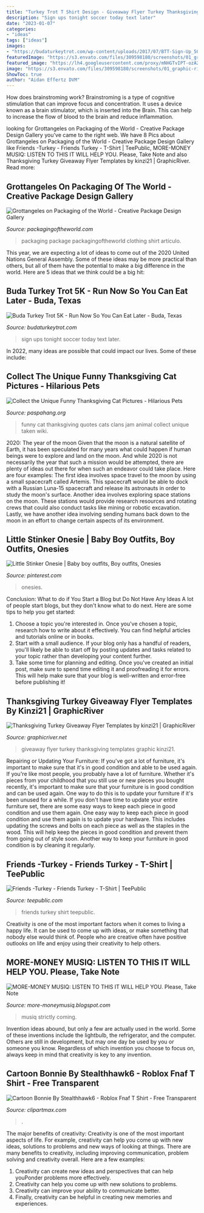 ```yaml
---
title: "Turkey Trot T Shirt Design - Giveaway Flyer Turkey Thanksgiving Templates Graphic Kinzi21"
description: "Sign ups tonight soccer today text later"
date: "2023-01-07"
categories:
- "ideas"
tags: ["ideas"]
images:
- "https://budaturkeytrot.com/wp-content/uploads/2017/07/BTT-Sign-Up_500x222.png"
featuredImage: "https://s3.envato.com/files/309598180/screenshots/01_graphic-river-thanksgiving-turkey-giveaway-flyer-templates-kinzi21.jpg"
featured_image: "https://lh4.googleusercontent.com/proxy/mNHGTvIPT-ozA2qr9VEib1H9OpJgRt7Q4za-SMQPKcFxBJIVOFI7QunR89O2DLPqvgY31kGAByVzdHKRYcWsTR4cZCpBudvKjUcYEbveNVisXKR8=s0-d"
image: "https://s3.envato.com/files/309598180/screenshots/01_graphic-river-thanksgiving-turkey-giveaway-flyer-templates-kinzi21.jpg"
ShowToc: true
author: "Aidan Effertz DVM"
---
```



How does brainstroming work?
Brainstroming is a type of cognitive stimulation that can improve focus and concentration. It uses a device known as a brain stimulator, which is inserted into the Brain. This can help to increase the flow of blood to the brain and reduce inflammation.

	

		
looking for Grottangeles on Packaging of the World - Creative Package Design Gallery you've came to the right web. We have 8 Pics about Grottangeles on Packaging of the World - Creative Package Design Gallery like Friends -Turkey - Friends Turkey - T-Shirt | TeePublic, MORE-MONEY MUSIQ: LISTEN TO THIS IT WILL HELP YOU. Please, Take Note and also Thanksgiving Turkey Giveaway Flyer Templates by kinzi21 | GraphicRiver. Read more:
		
    
## Grottangeles On Packaging Of The World - Creative Package Design Gallery

<img loading=lazy src="http://lh4.ggpht.com/_nieIGWiCsnw/SlQnghfdNjI/AAAAAAAAEGQ/It68UKeG_80/s720/b.jpg" onerror="this.onerror=null;this.src='https://tse2.mm.bing.net/th?id=OIP.r7yRmC5F1GInRMLgHjImWQHaLE&amp;pid=15.1';" alt="Grottangeles on Packaging of the World - Creative Package Design Gallery">

_Source: packagingoftheworld.com_

>packaging package packagingoftheworld clothing shirt artículo. 

	

This year, we are expecting a lot of ideas to come out of the 2020 United Nations General Assembly. Some of these ideas may be more practical than others, but all of them have the potential to make a big difference in the world. Here are 5 ideas that we think could be a big hit:

    
## Buda Turkey Trot 5K - Run Now So You Can Eat Later - Buda, Texas

<img loading=lazy src="https://budaturkeytrot.com/wp-content/uploads/2017/07/BTT-Sign-Up_500x222.png" onerror="this.onerror=null;this.src='https://tse1.mm.bing.net/th?id=OIP.w0CmatVvIaoNJaQa6ZU0AgHaDS&amp;pid=15.1';" alt="Buda Turkey Trot 5K - Run Now So You Can Eat Later - Buda, Texas">

_Source: budaturkeytrot.com_

>sign ups tonight soccer today text later. 

	

In 2022, many ideas are possible that could impact our lives. Some of these include: 

    
## Collect The Unique Funny Thanksgiving Cat Pictures - Hilarious Pets

<img loading=lazy src="https://paspahang.org/wp-content/uploads/2018/12/grab-the-wonderful-funny-thanksgiving-cat-pictures-of-funny-thanksgiving-cat-pictures.jpg" onerror="this.onerror=null;this.src='https://tse4.mm.bing.net/th?id=OIP.HPIb3raMICR6ZfNCxVcCLgHaKb&amp;pid=15.1';" alt="Collect the Unique Funny Thanksgiving Cat Pictures - Hilarious Pets">

_Source: paspahang.org_

>funny cat thanksgiving quotes cats clans jam animal collect unique taken wiki. 

	

2020: The year of the moon
Given that the moon is a natural satellite of Earth, it has been speculated for many years what could happen if human beings were to explore and land on the moon. And while 2020 is not necessarily the year that such a mission would be attempted, there are plenty of ideas out there for when such an endeavor could take place. Here are four examples: 
The first idea involves space travel to the moon by using a small spacecraft called Artemis. This spacecraft would be able to dock with a Russian Luna-15 spacecraft and release its astronauts in order to study the moon's surface. 
Another idea involves exploring space stations on the moon. These stations would provide research resources and rotating crews that could also conduct tasks like mining or robotic excavation. 
Lastly, we have another idea involving sending humans back down to the moon in an effort to change certain aspects of its environment.

    
## Little Stinker Onesie | Baby Boy Outfits, Boy Outfits, Onesies

<img loading=lazy src="https://i.pinimg.com/736x/61/30/3a/61303a5e786ae73382e8cbda28534d01--onesie-cricut.jpg" onerror="this.onerror=null;this.src='https://tse2.mm.bing.net/th?id=OIP.v-T3zugxPfhXK4sNLQuVegHaJ3&amp;pid=15.1';" alt="Little Stinker Onesie | Baby boy outfits, Boy outfits, Onesies">

_Source: pinterest.com_

>onesies. 

	

Conclusion: What to do if You Start a Blog but Do Not Have Any Ideas
A lot of people start blogs, but they don't know what to do next. Here are some tips to help you get started: 
1) Choose a topic you're interested in. Once you've chosen a topic, research how to write about it effectively. You can find helpful articles and tutorials online or in books.
2) Start with a small audience. If your blog only has a handful of readers, you'll likely be able to start off by posting updates and tasks related to your topic rather than developing your content further. 
3) Take some time for planning and editing. Once you've created an initial post, make sure to spend time editing it and proofreading it for errors. This will help make sure that your blog is well-written and error-free before publishing it!

    
## Thanksgiving Turkey Giveaway Flyer Templates By Kinzi21 | GraphicRiver

<img loading=lazy src="https://s3.envato.com/files/309598180/screenshots/01_graphic-river-thanksgiving-turkey-giveaway-flyer-templates-kinzi21.jpg" onerror="this.onerror=null;this.src='https://tse3.mm.bing.net/th?id=OIP.ye_gf6PEMop_95OgM5lnDQHaE7&amp;pid=15.1';" alt="Thanksgiving Turkey Giveaway Flyer Templates by kinzi21 | GraphicRiver">

_Source: graphicriver.net_

>giveaway flyer turkey thanksgiving templates graphic kinzi21. 

	

Repairing or Updating Your Furniture: If you've got a lot of furniture, it's important to make sure that it's in good condition and able to be used again.
If you're like most people, you probably have a lot of furniture. Whether it's pieces from your childhood that you still use or new pieces you bought recently, it's important to make sure that your furniture is in good condition and can be used again. One way to do this is to update your furniture if it's been unused for a while. If you don't have time to update your entire furniture set, there are some easy ways to keep each piece in good condition and use them again. 
One easy way to keep each piece in good condition and use them again is to update your hardware. This includes updating the screws and bolts on each piece as well as the staples in the wood. This will help keep the pieces in good condition and prevent them from going out of style soon. Another way to keep your furniture in good condition is by cleaning it regularly.

    
## Friends -Turkey - Friends Turkey - T-Shirt | TeePublic

<img loading=lazy src="https://res.cloudinary.com/teepublic/image/private/s--uYik9OvZ--/t_Preview/b_rgb:191919,c_limit,f_jpg,h_630,q_90,w_630/v1559106788/production/designs/4948962_0.jpg" onerror="this.onerror=null;this.src='https://tse4.mm.bing.net/th?id=OIP.jBguKm9r1A-PKDnyFl6i_AHaHa&amp;pid=15.1';" alt="Friends -Turkey - Friends Turkey - T-Shirt | TeePublic">

_Source: teepublic.com_

>friends turkey shirt teepublic. 

	

Creativity is one of the most important factors when it comes to living a happy life. It can be used to come up with ideas, or make something that nobody else would think of. People who are creative often have positive outlooks on life and enjoy using their creativity to help others.

    
## MORE-MONEY MUSIQ: LISTEN TO THIS IT WILL HELP YOU. Please, Take Note

<img loading=lazy src="https://lh4.googleusercontent.com/proxy/mNHGTvIPT-ozA2qr9VEib1H9OpJgRt7Q4za-SMQPKcFxBJIVOFI7QunR89O2DLPqvgY31kGAByVzdHKRYcWsTR4cZCpBudvKjUcYEbveNVisXKR8=s0-d" onerror="this.onerror=null;this.src='https://tse2.mm.bing.net/th?id=OIP.JeQ8dlAjVfXnBZj1YWzpiQHaDt&amp;pid=15.1';" alt="MORE-MONEY MUSIQ: LISTEN TO THIS IT WILL HELP YOU. Please, Take Note">

_Source: more-moneymusiq.blogspot.com_

>musiq strictly coming. 

	

Invention ideas abound, but only a few are actually used in the world. Some of these inventions include the lightbulb, the refrigerator, and the computer. Others are still in development, but may one day be used by you or someone you know. Regardless of which invention you choose to focus on, always keep in mind that creativity is key to any invention.

    
## Cartoon Bonnie By Stealthhawk6 - Roblox Fnaf T Shirt - Free Transparent

<img loading=lazy src="https://www.clipartmax.com/png/small/244-2445072_fnaf-shadow-bonnie-shirt-design-by-kaizerin-fnaf-shadow-bonnie-head.png" onerror="this.onerror=null;this.src='https://tse2.mm.bing.net/th?id=OIP.cvBseR4Rlyn15YgyWvjeLQAAAA&amp;pid=15.1';" alt="Cartoon Bonnie By Stealthhawk6 - Roblox Fnaf T Shirt - Free Transparent">

_Source: clipartmax.com_

>. 

	

The major benefits of creativity:
Creativity is one of the most important aspects of life. For example, creativity can help you come up with new ideas, solutions to problems and new ways of looking at things. There are many benefits to creativity, including improving communication, problem solving and creativity overall. Here are a few examples:
1) Creativity can create new ideas and perspectives that can help youPonder problems more effectively.
2) Creativity can help you come up with new solutions to problems.
3) Creativity can improve your ability to communicate better.
4) Finally, creativity can be helpful in creating new memories and experiences.

